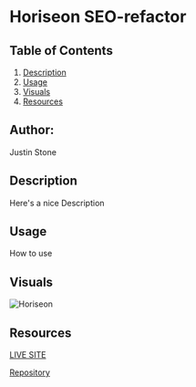 # Horiseon SEO-refactor


## Table of Contents 
1. [Description](#description)
2. [Usage](#usage)
3. [Visuals](#visuals)
4. [Resources](#resources)

## Author:

Justin Stone

## Description

Here's a nice Description

## Usage

How to use

## Visuals
![Horiseon](./assets/images/Horiseon-Search-Engine-Optimization.png)

## Resources
[LIVE SITE](https://justinstone2001.github.io/seo-refactor/)

[Repository](https://github.com/Justinstone2001/seo-refactor)

